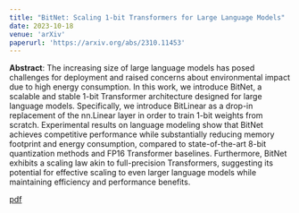 ```yaml
---
title: "BitNet: Scaling 1-bit Transformers for Large Language Models"
date: 2023-10-18
venue: 'arXiv'
paperurl: 'https://arxiv.org/abs/2310.11453'
---
```

<b>Abstract</b>: The increasing size of large language models has posed challenges for deployment and raised concerns about environmental impact due to high energy consumption. In this work, we introduce BitNet, a scalable and stable 1-bit Transformer architecture designed for large language models. Specifically, we introduce BitLinear as a drop-in replacement of the nn.Linear layer in order to train 1-bit weights from scratch. Experimental results on language modeling show that BitNet achieves competitive performance while substantially reducing memory footprint and energy consumption, compared to state-of-the-art 8-bit quantization methods and FP16 Transformer baselines. Furthermore, BitNet exhibits a scaling law akin to full-precision Transformers, suggesting its potential for effective scaling to even larger language models while maintaining efficiency and performance benefits.

[pdf](https://arxiv.org/pdf/2310.11453.pdf)
